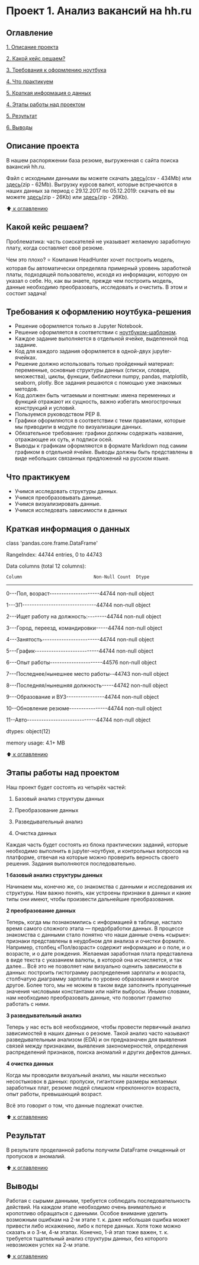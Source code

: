 # Проект 1. Анализ вакансий на hh.ru


## Оглавление
[1. Описание проекта](https://github.com/KirillJbt/sf_data_science/blob/main/project_1/README.md#Описание-проекта)

[2. Какой кейс решаем?](https://github.com/KirillJbt/sf_data_science/blob/main/project_1/README.md#Какой-кейс-решаем)

[3. Требования к оформлению ноутбука](https://github.com/KirillJbt/sf_data_science/blob/main/project_1/README.md#Требования-к-оформлению-ноутбука)

[4. Что практикуем](https://github.com/KirillJbt/sf_data_science/blob/main/project_1/README.md#Что-практикуем)

[5. Краткая информация о данных](https://github.com/KirillJbt/sf_data_science/blob/main/project_1/README.md#Краткая-информация-о-данных)

[4. Этапы работы над проектом](https://github.com/KirillJbt/sf_data_science/blob/main/project_1/README.md#Этапы-работы-над-проектом)

[5. Результат](https://github.com/KirillJbt/sf_data_science/blob/main/project_1/README.md#Результат)

[6. Выводы](https://github.com/KirillJbt/sf_data_science/blob/main/project_1/README.md#Выводы)

## Описание проекта

В нашем распоряжении база резюме, выгруженная с сайта поиска вакансий hh.ru.

Файл с исходными данными вы можете скачать [здесь](https://drive.google.com/file/d/1Kb78mAWYKcYlellTGhIjPI-bCcKbGuTn/view?usp=sharing)(csv - 434Mb) или [здесь](https://drive.google.com/file/d/1-28hY8xmR2_6o-y6BWn6dZ9B0QAobqHG/view?usp=sharing)(zip - 62Mb).
Выгрузку курсов валют, которые встречаются в наших данных за период с 29.12.2017 по 05.12.2019: скачать её вы можете [здесь](https://lms.skillfactory.ru/assets/courseware/v1/15abf80f45a2f3e93c3274101b451c67/asset-v1:SkillFactory+DSPR-2.0+14JULY2021+type@asset+block/ExchangeRates.zip)(zip - 26Kb) или [здесь](https://drive.google.com/file/d/1lZB30qOpIk41eyLXqTc60p07SqhQTV4p/view?usp=sharing)(zip - 26Kb).

:arrow_up:[ к оглавлению](https://github.com/KirillJbt/sf_data_science/blob/main/project_1/README.md#Оглавление)

## Какой кейс решаем?
Проблематика: часть соискателей не указывает желаемую заработную плату, когда составляет своё резюме.

Чем это плохо?
⭐ Компания HeadHunter хочет построить модель, которая бы автоматически определяла примерный уровень заработной платы, подходящей пользователю, исходя из информации, которую он указал о себе. Но, как вы знаете, прежде чем построить модель, данные необходимо преобразовать, исследовать и очистить. В этом и состоит задача!

## Требования к оформлению ноутбука-решения

- Решение оформляется только в Jupyter Notebook.
- Решение оформляется в соответствии с [ноутбуком-шаблоном](https://lms.skillfactory.ru/assets/courseware/v1/619ae706e569851b2a47820a175b212a/asset-v1:SkillFactory+DSPR-2.0+14JULY2021+type@asset+block/Ноутбук-шаблон_Project_1.ipynb).
- Каждое задание выполняется в отдельной ячейке, выделенной под задание.
- Код для каждого задания оформляется в одной-двух jupyter-ячейках.
- Решение должно использовать только пройденный материал: переменные, основные структуры данных (списки, словари, множества), циклы, функции, библиотеки numpy, pandas, matplotlib, seaborn, plotly. Все задания решаются с помощью уже знакомых методов.
- Код должен быть читаемым и понятным: имена переменных и функций отражают их сущность, важно избегать многострочных конструкций и условий.
- Пользуемся руководством PEP 8.
- Графики оформляются в соответствии с теми правилами, которые мы приводили в модуле по визуализации данных.
- Обязательное требование: графики должны содержать название, отражающее их суть, и подписи осей.
- Выводы к графикам оформляются в формате Markdown под самим графиком в отдельной ячейке. Выводы должны быть представлены в виде небольших связанных предложений на русском языке.

## Что практикуем
- Учимся исследовать структуры данных.
- Учимся преобразовывать данные.
- Учимся визуализировать данные.
- Учимся исследовать зависимости в данных

## Краткая информация о данных

class 'pandas.core.frame.DataFrame'

RangeIndex: 44744 entries, 0 to 44743

Data columns (total 12 columns):

    Column                           Non-Null Count  Dtype 

---  ------                           --------------  ----- 

0---Пол, возраст---------------------44744 non-null  object

1---ЗП-------------------------------44744 non-null  object

2---Ищет работу на должность:--------44744 non-null  object

3---Город, переезд, командировки-----44744 non-null  object

4---Занятость------------------------44744 non-null  object

5---График---------------------------44744 non-null  object

6---Опыт работы----------------------44576 non-null  object

7---Последнее/нынешнее место работы--44743 non-null  object

8---Последняя/нынешняя должность-----44742 non-null  object

9---Образование и ВУЗ----------------44744 non-null  object

10--Обновление резюме----------------44744 non-null  object

11--Авто-----------------------------44744 non-null  object

dtypes: object(12)

memory usage: 4.1+ MB

:arrow_up:[ к оглавлению](https://github.com/KirillJbt/sf_data_science/blob/main/project_1/README.md#Оглавление)

## Этапы работы над проектом

Наш проект будет состоять из четырёх частей:

1. Базовый анализ структуры данных

2. Преобразование данных

3. Разведывательный анализ

4. Очистка данных

Каждая часть будет состоять из блока практических заданий, которые необходимо выполнить в jupyter-ноутбуке, и контрольных вопросов на платформе, отвечая на которые можно проверить верность своего решения. Задания выполняются последовательно.

**1 базовый анализ структуры данных**

Начинаем мы, конечно же, со знакомства с данными и исследования их структуры. Нам важно понять, как устроены признаки в данных и какие типы они имеют, чтобы произвести дальнейшие преобразования.

**2 преобразование данных**

Теперь, когда мы познакомились с информацией в таблице, настало время самого сложного этапа — предобработки данных. В процессе знакомства с данными стало понятно что наши данные очень «сырые»: признаки представлены в неудобном для анализа и очистки формате. Например, столбец «Пол/возраст» содержит информацию и о поле, и о возрасте, и о дате рождения. Желаемая заработная плата представлена в виде текста с указанием валюты, в которой она исчисляется, и так далее…
Всё это не позволяет нам визуально оценить зависимости в данных: построить гистограмму распределения зарплаты и возраста, столбчатую диаграмму зарплаты по уровню образования и многое другое. Более того, мы не можем в таком виде заполнить пропущенные значения числовыми константами или найти выбросы. Иными словами, нам необходимо преобразовать данные, что позволит грамотно работать с ними.

**3 разведывательный анализ**

Теперь у нас есть всё необходимое, чтобы провести первичный анализ зависимостей в наших данных о резюме. Такой анализ часто называют разведывательным анализом (EDA) и он предназначен для выявления связей между признаками, выявления закономерностей, определения распределений признаков, поиска аномалий и других дефектов данных.

**4 очистка данных**

Когда мы проводили визуальный анализ, мы нашли несколько несостыковок в данных: пропуски, гигантские размеры желаемых заработных плат, резюме людей слишком «преклонного» возраста, опыт работы, превышающий возраст.

Всё это говорит о том, что данные подлежат очистке.

:arrow_up:[ к оглавлению](https://github.com/KirillJbt/sf_data_science/blob/main/project_1/README.md#Оглавление)

## Результат
В результате проделанной работы получили DataFrame очищенный от пропусков и аномалий.

:arrow_up:[ к оглавлению](https://github.com/KirillJbt/sf_data_science/blob/main/project_1/README.md#Оглавление)

## Выводы
Работая с сырыми данными, требуется соблюдать последовательность действий. На каждом этапе необходимо очень внимательно и кропотливо обращаться с данными. Особое внимание уделить возможным ошибкам на 2-м этапе т. к. даже небольшая ошибка может привести либо искажению, либо к потере данных. Хотя тоже можно сказать и о 3-м, 4-м этапах. Конечно, 1-й этап тоже важен, т. к. требуется тщательный анализ структуры данных, без которого невозможен успех на 2-м этапе.

:arrow_up:[ к оглавлению](https://github.com/KirillJbt/sf_data_science/blob/main/project_1/README.md#Оглавление)